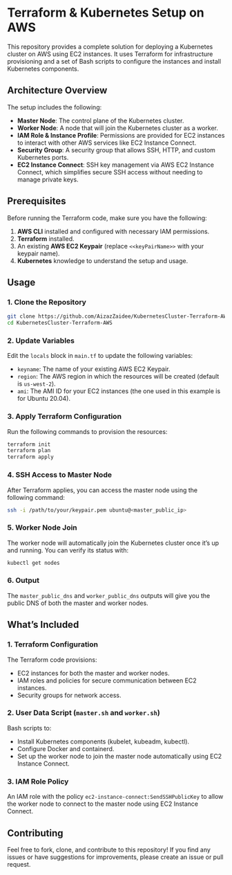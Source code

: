 
# Terraform & Kubernetes Setup on AWS

This repository provides a complete solution for deploying a Kubernetes cluster on AWS using EC2 instances. It uses Terraform for infrastructure provisioning and a set of Bash scripts to configure the instances and install Kubernetes components.

## Architecture Overview

The setup includes the following:

- **Master Node**: The control plane of the Kubernetes cluster.
- **Worker Node**: A node that will join the Kubernetes cluster as a worker.
- **IAM Role & Instance Profile**: Permissions are provided for EC2 instances to interact with other AWS services like EC2 Instance Connect.
- **Security Group**: A security group that allows SSH, HTTP, and custom Kubernetes ports.
- **EC2 Instance Connect**: SSH key management via AWS EC2 Instance Connect, which simplifies secure SSH access without needing to manage private keys.

## Prerequisites

Before running the Terraform code, make sure you have the following:

1. **AWS CLI** installed and configured with necessary IAM permissions.
2. **Terraform** installed.
3. An existing **AWS EC2 Keypair** (replace `<<keyPairName>>` with your keypair name).
4. **Kubernetes** knowledge to understand the setup and usage.

## Usage

### 1. Clone the Repository
```bash
git clone https://github.com/AizazZaidee/KubernetesCluster-Terraform-AWS.git
cd KubernetesCluster-Terraform-AWS
```

### 2. Update Variables
Edit the `locals` block in `main.tf` to update the following variables:

- `keyname`: The name of your existing AWS EC2 Keypair.
- `region`: The AWS region in which the resources will be created (default is `us-west-2`).
- `ami`: The AMI ID for your EC2 instances (the one used in this example is for Ubuntu 20.04).

### 3. Apply Terraform Configuration
Run the following commands to provision the resources:

```bash
terraform init
terraform plan
terraform apply
```

### 4. SSH Access to Master Node
After Terraform applies, you can access the master node using the following command:

```bash
ssh -i /path/to/your/keypair.pem ubuntu@<master_public_ip>
```

### 5. Worker Node Join
The worker node will automatically join the Kubernetes cluster once it’s up and running. You can verify its status with:

```bash
kubectl get nodes
```

### 6. Output
The `master_public_dns` and `worker_public_dns` outputs will give you the public DNS of both the master and worker nodes.

## What’s Included

### 1. **Terraform Configuration**
The Terraform code provisions:

- EC2 instances for both the master and worker nodes.
- IAM roles and policies for secure communication between EC2 instances.
- Security groups for network access.

### 2. **User Data Script (`master.sh` and `worker.sh`)**
Bash scripts to:

- Install Kubernetes components (kubelet, kubeadm, kubectl).
- Configure Docker and containerd.
- Set up the worker node to join the master node automatically using EC2 Instance Connect.

### 3. **IAM Role Policy**
An IAM role with the policy `ec2-instance-connect:SendSSHPublicKey` to allow the worker node to connect to the master node using EC2 Instance Connect.

## Contributing

Feel free to fork, clone, and contribute to this repository! If you find any issues or have suggestions for improvements, please create an issue or pull request.
